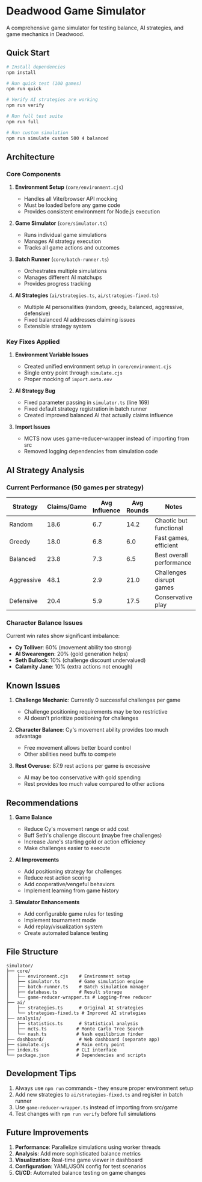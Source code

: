 # Deadwood Game Simulator

A comprehensive game simulator for testing balance, AI strategies, and game mechanics in Deadwood.

## Quick Start

```bash
# Install dependencies
npm install

# Run quick test (100 games)
npm run quick

# Verify AI strategies are working
npm run verify

# Run full test suite
npm run full

# Run custom simulation
npm run simulate custom 500 4 balanced
```

## Architecture

### Core Components

1. **Environment Setup** (`core/environment.cjs`)
   - Handles all Vite/browser API mocking
   - Must be loaded before any game code
   - Provides consistent environment for Node.js execution

2. **Game Simulator** (`core/simulator.ts`)
   - Runs individual game simulations
   - Manages AI strategy execution
   - Tracks all game actions and outcomes

3. **Batch Runner** (`core/batch-runner.ts`)
   - Orchestrates multiple simulations
   - Manages different AI matchups
   - Provides progress tracking

4. **AI Strategies** (`ai/strategies.ts`, `ai/strategies-fixed.ts`)
   - Multiple AI personalities (random, greedy, balanced, aggressive, defensive)
   - Fixed balanced AI addresses claiming issues
   - Extensible strategy system

### Key Fixes Applied

1. **Environment Variable Issues**
   - Created unified environment setup in `core/environment.cjs`
   - Single entry point through `simulate.cjs`
   - Proper mocking of `import.meta.env`

2. **AI Strategy Bug**
   - Fixed parameter passing in `simulator.ts` (line 169)
   - Fixed default strategy registration in batch runner
   - Created improved balanced AI that actually claims influence

3. **Import Issues**
   - MCTS now uses game-reducer-wrapper instead of importing from src
   - Removed logging dependencies from simulation code

## AI Strategy Analysis

### Current Performance (50 games per strategy)

| Strategy | Claims/Game | Avg Influence | Avg Rounds | Notes |
|----------|-------------|---------------|------------|-------|
| Random | 18.6 | 6.7 | 14.2 | Chaotic but functional |
| Greedy | 18.0 | 6.8 | 6.0 | Fast games, efficient |
| Balanced | 23.8 | 7.3 | 6.5 | Best overall performance |
| Aggressive | 48.1 | 2.9 | 21.0 | Challenges disrupt games |
| Defensive | 20.4 | 5.9 | 17.5 | Conservative play |

### Character Balance Issues

Current win rates show significant imbalance:
- **Cy Tolliver**: 60% (movement ability too strong)
- **Al Swearengen**: 20% (gold generation helps)
- **Seth Bullock**: 10% (challenge discount undervalued)
- **Calamity Jane**: 10% (extra actions not enough)

## Known Issues

1. **Challenge Mechanic**: Currently 0 successful challenges per game
   - Challenge positioning requirements may be too restrictive
   - AI doesn't prioritize positioning for challenges

2. **Character Balance**: Cy's movement ability provides too much advantage
   - Free movement allows better board control
   - Other abilities need buffs to compete

3. **Rest Overuse**: 87.9 rest actions per game is excessive
   - AI may be too conservative with gold spending
   - Rest provides too much value compared to other actions

## Recommendations

1. **Game Balance**
   - Reduce Cy's movement range or add cost
   - Buff Seth's challenge discount (maybe free challenges)
   - Increase Jane's starting gold or action efficiency
   - Make challenges easier to execute

2. **AI Improvements**
   - Add positioning strategy for challenges
   - Reduce rest action scoring
   - Add cooperative/vengeful behaviors
   - Implement learning from game history

3. **Simulator Enhancements**
   - Add configurable game rules for testing
   - Implement tournament mode
   - Add replay/visualization system
   - Create automated balance testing

## File Structure

```
simulator/
├── core/
│   ├── environment.cjs    # Environment setup
│   ├── simulator.ts       # Game simulation engine
│   ├── batch-runner.ts    # Batch simulation manager
│   ├── database.ts        # Result storage
│   └── game-reducer-wrapper.ts # Logging-free reducer
├── ai/
│   ├── strategies.ts      # Original AI strategies
│   └── strategies-fixed.ts # Improved AI strategies
├── analysis/
│   ├── statistics.ts      # Statistical analysis
│   ├── mcts.ts           # Monte Carlo Tree Search
│   └── nash.ts           # Nash equilibrium finder
├── dashboard/             # Web dashboard (separate app)
├── simulate.cjs          # Main entry point
├── index.ts              # CLI interface
└── package.json          # Dependencies and scripts
```

## Development Tips

1. Always use `npm run` commands - they ensure proper environment setup
2. Add new strategies to `ai/strategies-fixed.ts` and register in batch runner
3. Use `game-reducer-wrapper.ts` instead of importing from src/game
4. Test changes with `npm run verify` before full simulations

## Future Improvements

1. **Performance**: Parallelize simulations using worker threads
2. **Analysis**: Add more sophisticated balance metrics
3. **Visualization**: Real-time game viewer in dashboard
4. **Configuration**: YAML/JSON config for test scenarios
5. **CI/CD**: Automated balance testing on game changes
